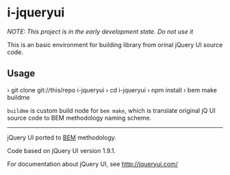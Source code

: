 i-jqueryui
==========

*NOTE: This project is in the early development state. Do not use it*

This is an basic environment for building library from orinal jQuery UI source
code.

Usage
-----

  › git clone git://this/repo i-jqueryui
  › cd i-jqueryui
  › npm install
  › bem make buildme

`buildme` is custom build node for `bem make`, which is translate original jQ UI
source code to BEM methodology naming scheme.

---

jQuery UI ported to [BEM](http://bem.info) methodology.

Code based on jQuery UI version 1.9.1.

For documentation about jQuery UI, see http://jqueryui.com/

